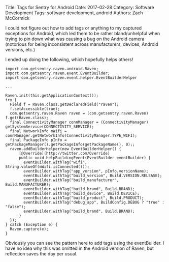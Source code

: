 Title: Tags for Sentry for Android
Date: 2017-02-28
Category: Software Development
Tags: software development, android
Authors: Zach McCormick

I could not figure out how to add tags or anything to my captured exceptions for Android, which led them to be
rather bland/unhelpful when trying to pin down what was causing a bug on the Android camera (notorious for being
inconsistent across manufacturers, devices, Android versions, etc.)

I ended up doing the following, which hopefully helps others!

    import com.getsentry.raven.android.Raven;
    import com.getsentry.raven.event.EventBuilder;
    import com.getsentry.raven.event.helper.EventBuilderHelper

    ...

    Raven.init(this.getApplicationContext());
    try {
      Field f = Raven.class.getDeclaredField("raven");
      f.setAccessible(true);
      com.getsentry.raven.Raven raven = (com.getsentry.raven.Raven) f.get(Raven.class);
      final ConnectivityManager connManager = (ConnectivityManager) getSystemService(CONNECTIVITY_SERVICE);
      final NetworkInfo mWifi = connManager.getNetworkInfo(ConnectivityManager.TYPE_WIFI);
      final PackageInfo pInfo = getPackageManager().getPackageInfo(getPackageName(), 0);;
      raven.addBuilderHelper(new EventBuilderHelper() {
          [@Override](http://twitter.com/Override)
          public void helpBuildingEvent(EventBuilder eventBuilder) {
            eventBuilder.withTag("wifi", String.valueOf(mWifi.isConnected()));
            eventBuilder.withTag("app_version", pInfo.versionName);
            eventBuilder.withTag("build_version", Build.VERSION.RELEASE);
            eventBuilder.withTag("build_manufacturer", Build.MANUFACTURER);
            eventBuilder.withTag("build_brand", Build.BRAND);
            eventBuilder.withTag("build_device", Build.DEVICE);
            eventBuilder.withTag("build_product", Build.PRODUCT);
            eventBuilder.withTag("debug_app", BuildConfig.DEBUG ? "true" : "false");
            eventBuilder.withTag("build_brand", Build.BRAND);
          }
      });
    } catch (Exception e) {
      Raven.capture(e);
    }

Obviously you can see the pattern here to add tags using the eventBuilder. I have no idea why this was omitted in
the Android version of Raven, but reflection saves the day per usual.
